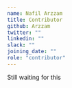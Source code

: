 ```yaml
---
name: Nafil Arzzam
title: Contributor
github: Arzzam
twitter: ""
linkedin: ""
slack: ""
joining_date: ""
role: "contributor"
---
```


Still waiting for this
